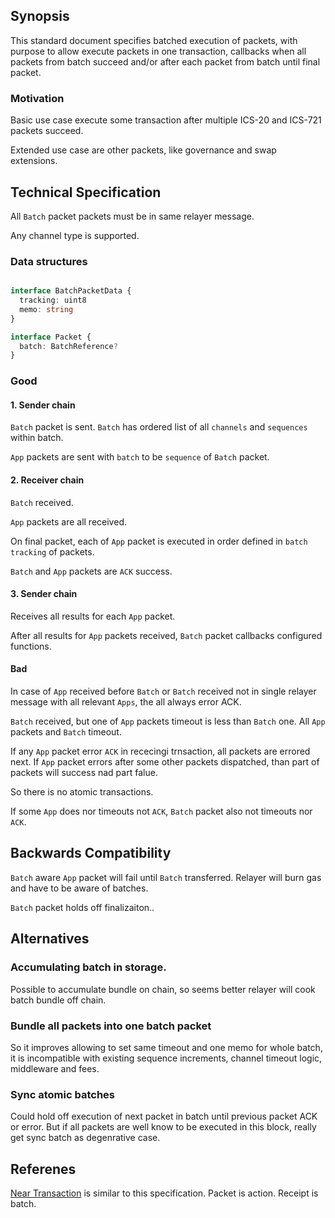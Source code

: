 ## Synopsis

This standard document specifies batched execution of packets,
with purpose to allow execute packets in one transaction, callbacks when all packets from batch succeed and/or after each packet from batch until final packet.

### Motivation

Basic use case execute some transaction after multiple ICS-20 and ICS-721 packets succeed.

Extended use case are other packets, like governance and swap extensions. 

## Technical Specification

All `Batch` packet packets must be in same relayer message.


Any channel type is supported.

### Data structures

```typescript

interface BatchPacketData {  
  tracking: uint8 
  memo: string
}

interface Packet {
  batch: BatchReference?
}

```

### Good

#### 1. Sender chain

`Batch` packet is sent. `Batch` has ordered list of all `channels` and `sequences` within batch.

`App` packets are sent with `batch` to be `sequence` of `Batch` packet.

#### 2. Receiver chain

`Batch` received.

`App` packets are all received.

On final packet, each of `App` packet is executed in order defined in `batch tracking` of packets.

`Batch` and `App` packets are `ACK` success.

#### 3. Sender chain

Receives all results for each `App` packet.

After all results for `App` packets received, `Batch` packet callbacks configured functions.

#### Bad

In case of `App` received before `Batch` or `Batch` received not in single relayer message with all relevant `Apps`, the all always error ACK.

`Batch` received, but one of `App` packets timeout is less than `Batch` one. All `App` packets and `Batch` timeout.

If any `App` packet error `ACK` in rececingi trnsaction, all packets are errored next. 
If `App` packet errors after some other packets dispatched, than part of packets will success nad part falue.

So there is no atomic transactions.

If some `App` does nor timeouts not `ACK`, `Batch` packet also not timeouts nor `ACK`.

## Backwards Compatibility

`Batch` aware `App` packet will fail until `Batch` transferred. Relayer will burn gas and have to be aware of batches.

`Batch` packet holds off finalizaiton..  


## Alternatives 


### Accumulating batch in storage.

Possible to accumulate bundle on chain, 
so seems better relayer will cook batch bundle off chain.


### Bundle all packets into one batch packet

So it improves allowing to set same timeout and one memo for whole batch,
it is incompatible with existing sequence increments, channel timeout logic, middleware and fees.

### Sync atomic batches

Could hold off execution of next packet in batch until previous packet ACK or error.
But if all packets are well know to be executed in this block, really get sync batch as degenrative case.

## Referenes

[Near Transaction](https://docs.near.org/concepts/basics/transactions/overview) is similar to this specification. Packet is action. Receipt is batch.